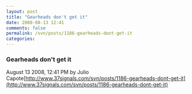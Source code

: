 ```yaml
---
layout: post
title: "Gearheads don't get it"
date: 2008-08-13 12:41
comments: false
permalink: /svn/posts/1186-gearheads-dont-get-it
categories:
---
```


 ### Gearheads don't get it
August 13 2008, 12:41 PM by Julio Capote[http://www.37signals.com/svn/posts/1186-gearheads-dont-get-it](http://www.37signals.com/svn/posts/1186-gearheads-dont-get-it) 